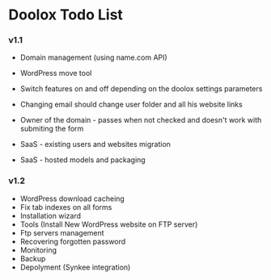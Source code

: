 Doolox Todo List
================

### v1.1 ###

* Domain management (using name.com API)
* WordPress move tool
* Switch features on and off depending on the doolox settings parameters
* Changing email should change user folder and all his website links
* Owner of the domain - passes when not checked and doesn't work with submiting the form

* SaaS - existing users and websites migration
* SaaS - hosted models and packaging

### v1.2 ###

* WordPress download cacheing
* Fix tab indexes on all forms
* Installation wizard
* Tools (Install New WordPress website on FTP server)
* Ftp servers management
* Recovering forgotten password
* Monitoring
* Backup
* Depolyment (Synkee integration)